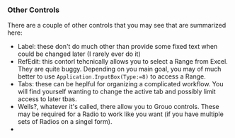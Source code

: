 ### Other Controls

There are a couple of other controls that you may see that are summarized here:

- Label: these don't do much other than provide some fixed text when could be changed later (I rarely ever do it)
- RefEdit: this contorl tehcnically allows you to select a Range from Excel. They are quite buggy. Depending on you main goal, you may of much better to use `Application.InputBox(Type:=8)` to access a Range.
- Tabs: these can be heplful for organizing a complicated workflow. You will find yourself wanting to change the active tab and possibly limit access to later tbas.
- Wells?, whatever it's called, there allow you to Grouo controls. These may be required for a Radio to work like you want (if you have multiple sets of Radios on a singel form).
-
